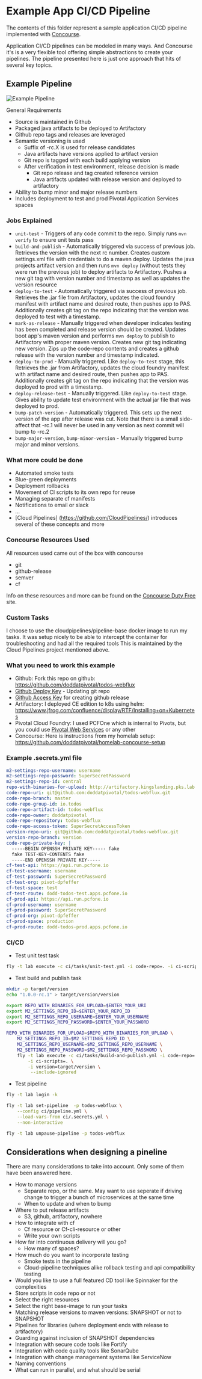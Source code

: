 # Example App CI/CD Pipeline

The contents of this folder represent a sample application CI/CD pipeline implemented 
with [Concourse](https://concourse-ci.org/).

Application CI/CD pipelines can be modeled in many ways.  And Concourse it's is a very flexible 
tool offering simple abstractions to create your pipelines.  The pipeline presented here is just one
approach that hits of several key topics.

## Example Pipeline

![Example Pipeline](example-pipeline.png)

General Requirements

- Source is maintained in Github
- Packaged java artifacts to be deployed to Artifactory
- Github repo tags and releases are leveraged
- Semantic versioning is used
    - Suffix of -rc.X is used for release candidates
    - Java artifacts have versions applied to artifact version
    - Git repo is tagged with each build applying version
    - After verification in test environment, release decision is made
        - Git repo release and tag created reference version
        - Java artifacts updated with release version and deployed to artifactory
- Ability to bump minor and major release numbers
- Includes deployment to test and prod Pivotal Application Services spaces

### Jobs Explained

- `unit-test` - Triggers of any code commit to the repo.  Simply runs `mvn verify` to ensure unit tests pass
- `build-and-publish` - Automatically triggered via success of previous job. Retrieves the version with the next rc number.  Creates custom settings.xml file with 
credentials to do a maven deploy.  Updates the java projects artifact version and then runs `mvn deploy` (without tests
 they were run the previous job) to deploy artifacts to Artifactory.  Pushes a new git tag with version number and
 timestamp as well as updates the version resource
- `deploy-to-test` - Automatically triggered via success of previous job.  Retrieves the .jar file from Artifactory, updates the cloud foundry manifest with artifact name
and desired route, then pushes app to PAS.  Additionally creates git tag on the repo indicating that the version was
deployed to test with a timestamp.
- `mark-as-release` - Manually triggered when developer indicates testing has been completed and release version should
be created.  Updates boot app's maven version and performs `mvn deploy` to publish to Artifactory with proper maven
version.  Creates new git tag indicating new version.  Zips up the code-repo contents and creates a github
release with the version number and timestamp indicated.
- `deploy-to-prod` - Manually triggered.  Like `deploy-to-test` stage, this Retrieves the .jar from Artifactory, 
updates the cloud foundry manifest with artifact name and desired route, then pushes app to PAS.  Additionally 
creates git tag on the repo indicating that the version was deployed to prod with a timestamp. 
- `deploy-release-test` - Manually triggered.  Like `deploy-to-test` stage.  Gives ability to update test environment
with the actual jar file that was deployed to prod.
- `bump-patch-version` - Automatically triggered.  This sets up the next version of the app after release was cut.
Note that there is a small side-affect that -rc.1 will never be used in any version as next commit will bump to -rc.2
- `bump-major-version`, `bump-minor-version` - Manually triggered bump major and minor versions.

### What more could be done

- Automated smoke tests
- Blue-green deployments
- Deployment rollbacks
- Movement of CI scripts to its own repo for reuse
- Managing separate cf manifests
- Notifications to email or slack
- ...
- [Cloud Pipelines] (https://github.com/CloudPipelines/) introduces several of these concepts and more
   
### Concourse Resources Used

All resources used came out of the box with concourse

- git
- github-release
- semver
- cf

Info on these resources and more can be found on the [Concourse Duty Free](https://concourse.github.io/dutyfree/) site.

### Custom Tasks

I choose to use the cloudpipelines/pipeline-base docker image to run my tasks.  It was setup nicely to be
able to intercept the container for troubleshooting and had all the required tools  This is maintained by the Cloud
Pipelines project mentioned above.

### What you need to work this example

- Github: Fork this repo on github: https://github.com/doddatpivotal/todos-webflux
- [Github Deploy Key](https://developer.github.com/v3/guides/managing-deploy-keys/#deploy-keys) - Updating git repo
- [Github Access Key](https://help.github.com/en/articles/creating-a-personal-access-token-for-the-command-line) for creating github release
- Artifactory: I deployed CE edition to k8s using helm: https://www.jfrog.com/confluence/display/RTF/Installing+on+Kubernetes
- Pivotal Cloud Foundry: I used PCFOne which is internal to Pivots, but you could use [Pivotal Web Services](https://run.pivotal.io/) or any other
- Concourse: Here is instructions from my homelab setup: https://github.com/doddatpivotal/homelab-concourse-setup

### Example .secrets.yml file

```yaml
m2-settings-repo-username: username
m2-settings-repo-password: SuperSecretPassword
m2-settings-repo-id: central
repo-with-binaries-for-upload: http://artifactory.kingslanding.pks.lab.winterfell.live/artifactory/libs-release-local
code-repo-uri: git@github.com:doddatpivotal/todos-webflux.git
code-repo-branch: master
code-repo-group-id: io.todos
code-repo-artifact-id: todos-webflux
code-repo-owner: doddatpivotal
code-repo-repository: todos-webflux
code-repo-access-token: SuperSecretAccessToken
version-repo-uri: git@github.com:doddatpivotal/todos-webflux.git
version-repo-branch: version
code-repo-private-key: |
  -----BEGIN OPENSSH PRIVATE KEY----- fake
  fake TEST-KEY-CONTENTS fake
  -----END OPENSSH PRIVATE KEY-----
cf-test-api: https://api.run.pcfone.io
cf-test-username: username
cf-test-password: SuperSecretPassword
cf-test-org: pivot-dpfeffer
cf-test-space: test
cf-test-route: dodd-todos-test.apps.pcfone.io
cf-prod-api: https://api.run.pcfone.io
cf-prod-username: username
cf-prod-password: SuperSecretPassword
cf-prod-org: pivot-dpfeffer
cf-prod-space: production
cf-prod-route: dodd-todos-prod.apps.pcfone.io
```
### CI/CD

- Test unit test task

```bash
fly -t lab execute -c ci/tasks/unit-test.yml -i code-repo=. -i ci-scripts=.
```

- Test build and publish task

```bash
mkdir -p target/version
echo "1.0.0-rc.1" > target/version/version

export REPO_WITH_BINARIES_FOR_UPLOAD=$ENTER_YOUR_URI
export M2_SETTINGS_REPO_ID=$ENTER_YOUR_REPO_ID
export M2_SETTINGS_REPO_USERNAME=$ENTER_YOUR_USERNAME
export M2_SETTINGS_REPO_PASSWORD=$ENTER_YOUR_PASSWORD

REPO_WITH_BINARIES_FOR_UPLOAD=$REPO_WITH_BINARIES_FOR_UPLOAD \
    M2_SETTINGS_REPO_ID=$M2_SETTINGS_REPO_ID \
    M2_SETTINGS_REPO_USERNAME=$M2_SETTINGS_REPO_USERNAME \
    M2_SETTINGS_REPO_PASSWORD=$M2_SETTINGS_REPO_PASSWORD \
    fly -t lab execute -c ci/tasks/build-and-publish.yml -i code-repo=. \
        -i ci-scripts=. \
        -i version=target/version \
         --include-ignored
```

- Test pipeline

```bash
fly -t lab login -k

fly -t lab set-pipeline  -p todos-webflux \
    --config ci/pipeline.yml \
    --load-vars-from ci/.secrets.yml \
    --non-interactive

fly -t lab unpause-pipeline -p todos-webflux
```
 
## Considerations when designing a pineline

There are many considerations to take into account.  Only some of them have been answered here.

- How to manage versions
  - Separate repo, or the same.  May want to use seperate if driving change to trigger a bunch of microservices at the same time
  - When to update and when to bump
- Where to put release artifacts
  - S3, github, artifactory, nowhere
- How to integrate with cf
  - Cf resource or Cf-cli-resource or other
  - Write your own scripts
- How far into continuous delivery will you go?
  - How many cf spaces?
- How much do you want to incorporate testing
  - Smoke tests in the pipeline
  - Cloud-pipeline techniques alike rollback testing and api compatibility testing
- Would you like to use a full featured CD tool like Spinnaker for the complexities
- Store scripts in code repo or not
- Select the right resources
- Select the right base-image to run your tasks
- Matching release versions to maven versions: SNAPSHOT or not to SNAPSHOT
- Pipelines for libraries (where deployment ends with release to artifactory)
- Guarding against inclusion of SNAPSHOT dependencies
- Integration with secure code tools like Fortify
- Integration with code quality tools like SonarQube
- Integration with change management systems like ServiceNow
- Naming conventions
- What can run in parallel, and what should be serial



